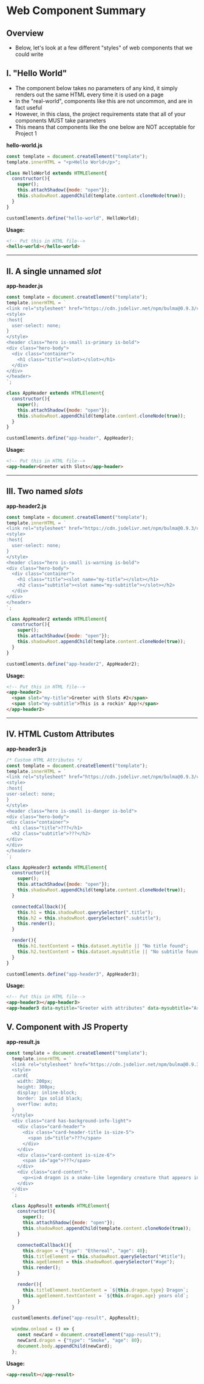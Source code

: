 # Web Component Summary

## Overview

- Below, let's look at a few different "styles" of web components that we could write


## I. "Hello World"
- The component below takes no parameters of any kind, it simply renders out the same HTML every time it is used on a page
- In the "real-world", components like this are not uncommon, and are in fact useful
- However, in this class, the project requirements state that all of your components MUST take parameters
- This means that components like the one below are NOT acceptable for Project 1

**hello-world.js**

```js
const template = document.createElement("template");
template.innerHTML = "<p>Hello World</p>";

class HelloWorld extends HTMLElement{
  constructor(){
    super();
    this.attachShadow({mode: "open"});
    this.shadowRoot.appendChild(template.content.cloneNode(true));
  }
} 

customElements.define("hello-world", HelloWorld);
```

**Usage:**

```html
<!-- Put this in HTML file-->
<hello-world></hello-world>
```

<hr>

## II. A single unnamed *slot*

**app-header.js**
```js
const template = document.createElement("template");
template.innerHTML = `
<link rel="stylesheet" href="https://cdn.jsdelivr.net/npm/bulma@0.9.3/css/bulma.min.css">
<style>
:host{
  user-select: none;
}
</style>
<header class="hero is-small is-primary is-bold">
<div class="hero-body">
  <div class="container">
    <h1 class="title"><slot></slot></h1>
  </div>
</div>
</header>
`;

class AppHeader extends HTMLElement{
  constructor(){
    super();
    this.attachShadow({mode: "open"});
    this.shadowRoot.appendChild(template.content.cloneNode(true));
  }
}

customElements.define("app-header", AppHeader);
```


**Usage:**

```html
<!-- Put this in HTML file-->
<app-header>Greeter with Slots</app-header>
```

<hr>

## III. Two named *slots*

**app-header2.js**

```js
const template = document.createElement("template");
template.innerHTML = `
<link rel="stylesheet" href="https://cdn.jsdelivr.net/npm/bulma@0.9.3/css/bulma.min.css">
<style>
:host{
  user-select: none;
}
</style>
<header class="hero is-small is-warning is-bold">
<div class="hero-body">
  <div class="container">
    <h1 class="title"><slot name="my-title"></slot></h1>
    <h2 class="subtitle"><slot name="my-subtitle"></slot></h2>
  </div>
</div>
</header>
`;

class AppHeader2 extends HTMLElement{
  constructor(){
    super();
    this.attachShadow({mode: "open"});
    this.shadowRoot.appendChild(template.content.cloneNode(true));
  }
}

customElements.define("app-header2", AppHeader2);
```


**Usage:**

```html
<!-- Put this in HTML file-->
<app-header2>
  <span slot="my-title">Greeter with Slots #2</span>	
  <span slot="my-subtitle">This is a rockin' App!</span>	
</app-header2>
```

<hr>

## IV. HTML Custom Attributes

**app-header3.js**

```js
/* Custom HTML Attributes */
const template = document.createElement("template");
template.innerHTML = `
<link rel="stylesheet" href="https://cdn.jsdelivr.net/npm/bulma@0.9.3/css/bulma.min.css">
<style>
:host{
user-select: none;
}
</style>
<header class="hero is-small is-danger is-bold">
<div class="hero-body">
<div class="container">
  <h1 class="title">???</h1>
  <h2 class="subtitle">???</h2>
</div>
</div>
</header>
`;

class AppHeader3 extends HTMLElement{
  constructor(){
    super();
    this.attachShadow({mode: "open"});
    this.shadowRoot.appendChild(template.content.cloneNode(true));
  }

  connectedCallback(){
    this.h1 = this.shadowRoot.querySelector(".title");
    this.h2 = this.shadowRoot.querySelector(".subtitle");
    this.render();
  }

  render(){
    this.h1.textContent = this.dataset.mytitle || "No title found";
    this.h2.textContent = this.dataset.mysubtitle || "No subtitle found";
  }
}

customElements.define("app-header3", AppHeader3);
```

**Usage:**

```html
<!-- Put this in HTML file-->
<app-header3></app-header3>
<app-header3 data-mytitle="Greeter with attributes" data-mysubtitle="Are we done yet?"></app-header3>
```

## V. Component with JS Property

**app-result.js**

```js
const template = document.createElement("template");
  template.innerHTML = `
  <link rel="stylesheet" href="https://cdn.jsdelivr.net/npm/bulma@0.9.3/css/bulma.min.css">
  <style>
  .card{
    width: 200px;
    height: 300px;
    display: inline-block;
    border: 1px solid black;
    overflow: auto;
  }
  </style>
  <div class="card has-background-info-light">
    <div class="card-header">
      <div class="card-header-title is-size-5">
        <span id="title">???</span>
      </div>
    </div>
    <div class="card-content is-size-6">
      <span id="age">???</span>
    </div>
    <div class="card-content">
      <p><i>A dragon is a snake-like legendary creature that appears in the folklore of many cultures worldwide. The earliest attested reports of draconic creatures resemble giant snakes. Draconic creatures are first described in the mythologies of the ancient Near East and appear in ancient Mesopotamian art and literature.</i></p>
    </div>
  </div>
  `;

  class AppResult extends HTMLElement{
    constructor(){
      super();
      this.attachShadow({mode: "open"});
      this.shadowRoot.appendChild(template.content.cloneNode(true));
    }

    connectedCallback(){
      this.dragon = {"type": "Ethereal", "age": 40};
      this.titleElement = this.shadowRoot.querySelector("#title");
      this.ageElement = this.shadowRoot.querySelector("#age");
      this.render();
    }

    render(){
      this.titleElement.textContent = `${this.dragon.type} Dragon`;
      this.ageElement.textContent = `${this.dragon.age} years old`;
    }
  }

  customElements.define("app-result", AppResult);

  window.onload = () => {
    const newCard = document.createElement("app-result");
    newCard.dragon = {"type": "Smoke", "age": 80};
    document.body.appendChild(newCard);
  };
```

**Usage:**

```html
<app-result></app-result>
```
